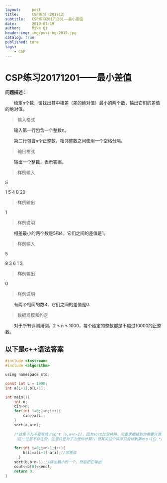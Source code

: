 ```yaml
---
layout:     post
title:      CSP练习（201712）
subtitle:   CSP练习20171201——最小差值
date:       2019-07-19
author:     Mike Qi
header-img: img/post-bg-2015.jpg
catalog: true
published: ture
tags:
    - CSP
---
```


# CSP练习20171201——最小差值

**问题描述：**

　　给定n个数，请找出其中相差（差的绝对值）最小的两个数，输出它们的差值的绝对值。
  
>输入格式

　　输入第一行包含一个整数n。
  
　　第二行包含n个正整数，相邻整数之间使用一个空格分隔。
  
>输出格式

　　输出一个整数，表示答案。
  
>样例输入

5

1 5 4 8 20

>样例输出

1

>样例说明

　　相差最小的两个数是5和4，它们之间的差值是1。
  
>样例输入

5

9 3 6 1 3

>样例输出

0

>样例说明

　　有两个相同的数3，它们之间的差值是0.
  
>数据规模和约定

　　对于所有评测用例，2 ≤ n ≤ 1000，每个给定的整数都是不超过10000的正整数。


##  以下是c++语法答案

```c
#include <iostream>
#include <algorithm>

using namespace std;

const int L = 1000;
int a[L+1],b[L+1];

int main(){
	int n;
	cin>>n;
	for(int i=0;i<n;i++){
		cin>>a[i];
	}
	sort(a,a+n);
	
	/*这里千万不要写成了sort（a,a+n-1)，因为sort比较特殊，它要求概括到你需要计算的数字的+1位
	（这一位是不存在的，这里只是为了方便你计算），但其实这个排序只会排到第a+n-1位 */
	
	for(int i=0;i<n-1;i++){
		b[i]=a[i+1]-a[i];//求差值 
      }
	sort(b,b+n-1);//排出最小的一个，然后把它输出 
	cout<<b[0]<<endl;
	return 0;
}
```
